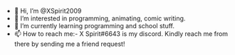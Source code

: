 - 👋 Hi, I’m @XSpirit2009
- 👀 I’m interested in programming, animating, comic writing.
- 🌱 I’m currently learning programming and school stuff.
- 📫 How to reach me:- X Spirit#6643 is my discord. Kindly reach me from there by sending me a friend request!

<!---
XSpirit2009/XSpirit2009 is a ✨ special ✨ repository because its `README.md` (this file) appears on your GitHub profile.
You can click the Preview link to take a look at your changes.
--->
